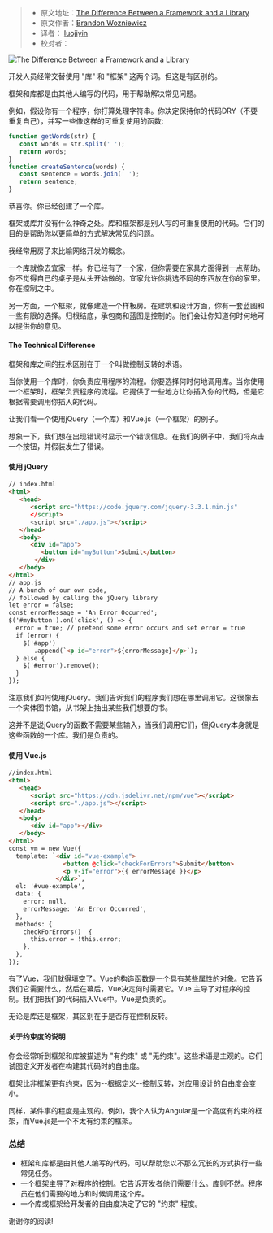 > - 原文地址：[The Difference Between a Framework and a Library](https://www.freecodecamp.org/news/the-difference-between-a-framework-and-a-library-bd133054023f/)
> - 原文作者：[Brandon Wozniewicz](https://www.freecodecamp.org/news/author/brandon/)
> - 译者： [luojiyin](https://github.com/luojiyin1987)
> - 校对者：

![The Difference Between a Framework and a Library](https://cdn-media-1.freecodecamp.org/images/1*tO6yh-odg-YDLazUQ6FWVQ.jpeg)

开发人员经常交替使用 "库" 和 "框架" 这两个词。但这是有区别的。

框架和库都是由其他人编写的代码，用于帮助解决常见问题。

例如，假设你有一个程序，你打算处理字符串。你决定保持你的代码DRY（不要重复自己），并写一些像这样的可重复使用的函数:

```js
function getWords(str) {
   const words = str.split(' ');
   return words;
}
function createSentence(words) {
   const sentence = words.join(' ');
   return sentence;
}
```

恭喜你。你已经创建了一个库。

框架或库并没有什么神奇之处。库和框架都是别人写的可重复使用的代码。它们的目的是帮助你以更简单的方式解决常见的问题。

我经常用房子来比喻网络开发的概念。

一个库就像去宜家一样。你已经有了一个家，但你需要在家具方面得到一点帮助。你不觉得自己的桌子是从头开始做的。宜家允许你挑选不同的东西放在你的家里。你在控制之中。

另一方面，一个框架，就像建造一个样板房。在建筑和设计方面，你有一套蓝图和一些有限的选择。归根结底，承包商和蓝图是控制的。他们会让你知道何时何地可以提供你的意见。

#### The Technical Difference

框架和库之间的技术区别在于一个叫做控制反转的术语。

当你使用一个库时，你负责应用程序的流程。你要选择何时何地调用库。当你使用一个框架时，框架负责程序的流程。它提供了一些地方让你插入你的代码，但是它根据需要调用你插入的代码。

让我们看一个使用jQuery（一个库）和Vue.js（一个框架）的例子。

想象一下，我们想在出现错误时显示一个错误信息。在我们的例子中，我们将点击一个按钮，并假装发生了错误。

#### 使用 jQuery

```html
// index.html
<html>
   <head>
      <script src="https://code.jquery.com/jquery-3.3.1.min.js"
      </script>
      <script src="./app.js"></script>
   </head>
   <body>
      <div id="app">
         <button id="myButton">Submit</button>
       </div>
   </body>
</html>
// app.js
// A bunch of our own code, 
// followed by calling the jQuery library
let error = false;
const errorMessage = 'An Error Occurred';
$('#myButton').on('click', () => {
  error = true; // pretend some error occurs and set error = true
  if (error) {
    $('#app')
       .append(`<p id="error">${errorMessage}</p>`);
  } else {
    $('#error').remove();
  }
});
```

注意我们如何使用jQuery。我们告诉我们的程序我们想在哪里调用它。这很像去一个实体图书馆，从书架上抽出某些我们想要的书。

这并不是说jQuery的函数不需要某些输入，当我们调用它们，但jQuery本身就是这些函数的一个库。我们是负责的。

#### 使用 Vue.js

```html
//index.html
<html>
   <head>
      <script src="https://cdn.jsdelivr.net/npm/vue"></script>
      <script src="./app.js"></script>
   </head>
   <body>
      <div id="app"></div>
   </body>
</html>
const vm = new Vue({
  template: `<div id="vue-example">
               <button @click="checkForErrors">Submit</button>
               <p v-if="error">{{ errorMessage }}</p>
             </div>`,
  el: '#vue-example',
  data: {
    error: null,
    errorMessage: 'An Error Occurred',
  },
  methods: {
    checkForErrors()  {
      this.error = !this.error;
    },
  },
});
```

有了Vue，我们就得填空了。Vue的构造函数是一个具有某些属性的对象。它告诉我们它需要什么，然后在幕后，Vue决定何时需要它。Vue 主导了对程序的控制。我们把我们的代码插入Vue中。Vue是负责的。

无论是库还是框架，其区别在于是否存在控制反转。

#### 关于约束度的说明

你会经常听到框架和库被描述为 "有约束" 或 "无约束"。这些术语是主观的。它们试图定义开发者在构建其代码时的自由度。

框架比非框架更有约束，因为--根据定义--控制反转，对应用设计的自由度会变小。

同样，某件事的程度是主观的。例如，我个人认为Angular是一个高度有约束的框架，而Vue.js是一个不太有约束的框架。

### 总结

- 框架和库都是由其他人编写的代码，可以帮助您以不那么冗长的方式执行一些常见任务。
- 一个框架主导了对程序的控制。它告诉开发者他们需要什么。库则不然。程序员在他们需要的地方和时候调用这个库。
- 一个库或框架给开发者的自由度决定了它的 "约束" 程度。

谢谢你的阅读!
